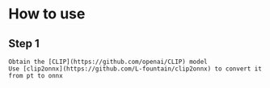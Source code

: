 # How to use

## Step 1
	Obtain the [CLIP](https://github.com/openai/CLIP) model
	Use [clip2onnx](https://github.com/L-fountain/clip2onnx) to convert it from pt to onnx